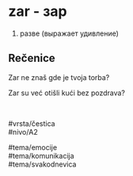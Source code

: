# zar - зар

1. разве (выражает удивление)

## Rečenice

Zar ne znaš gde je tvoja torba?

Zar su već otišli kući bez pozdrava?

<br>

#vrsta/čestica  
#nivo/A2  

#tema/emocije  
#tema/komunikacija  
#tema/svakodnevica  
